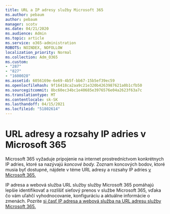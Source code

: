 ```yaml
---
title: URL a IP adresy služby Microsoft 365
ms.author: pebaum
author: pebaum
manager: scotv
ms.date: 04/21/2020
ms.audience: Admin
ms.topic: article
ms.service: o365-administration
ROBOTS: NOINDEX, NOFOLLOW
localization_priority: Normal
ms.collection: Adm_O365
ms.custom:
- "287"
- "827"
- "1600028"
ms.assetid: 6056169e-6e69-4b5f-bb67-15b5ef39ec59
ms.openlocfilehash: 9f16418ca2aa9c21e320b4263987621a0b1cfb50
ms.sourcegitcommit: 8bc60ec34bc1e40685e3976576e04a2623f63a7c
ms.translationtype: MT
ms.contentlocale: sk-SK
ms.lasthandoff: 04/15/2021
ms.locfileid: "51802614"
---
```

# <a name="microsoft-365-urls-and-ip-address-ranges"></a>URL adresy a rozsahy IP adries v Microsoft 365

Microsoft 365 vyžaduje pripojenie na internet prostredníctvom konkrétnych IP adries, ktoré sa nazývajú *koncové body.*
Zoznam koncových bodov, ktoré musia byť dostupné, nájdete v téme URL adresy a rozsahy IP adries [v Microsoft 365.](https://docs.microsoft.com/office365/enterprise/urls-and-ip-address-ranges) 

IP adresa a webová služba URL služby služby Microsoft 365 pomáhajú lepšie identifikovať a rozlíšiť sieťový prenos v službe Microsoft 365, vďaka čo vám uľahčí vyhodnocovanie, konfiguráciu a aktuálne informácie o zmenách. Pozrite [si časť IP adresa a webová služba na URL adresu služby Microsoft 365.](https://docs.microsoft.com/office365/enterprise/office-365-ip-web-service)